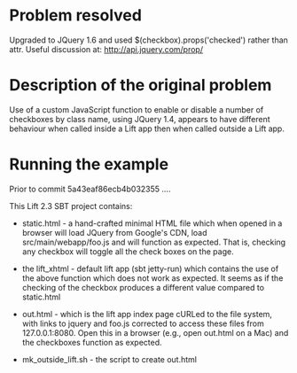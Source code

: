 Problem resolved
================

Upgraded to JQuery 1.6 and used $(checkbox).props('checked') rather than attr.  Useful discussion at: http://api.jquery.com/prop/


Description of the original problem
===================================

Use of a custom JavaScript function to enable or disable a number of checkboxes by class name, using JQuery 1.4, appears to have different behaviour when called inside a Lift app then when called outside a Lift app.

Running the example
===================

Prior to commit 5a43eaf86ecb4b032355 ....

This Lift 2.3 SBT project contains:

 * static.html - a hand-crafted minimal HTML file which when opened in a browser will load JQuery from Google's CDN, load src/main/webapp/foo.js and will function as expected.  That is, checking any checkbox will toggle all the check boxes on the page.
 
 * the lift_xhtml - default lift app (sbt jetty-run) which contains the use of the above function which does not work as expected. It seems as if the checking of the checkbox produces a different value compared to static.html 
 
 * out.html - which is the lift app index page cURLed to the file system, with links to jquery and foo.js corrected to access these files from 127.0.0.1:8080.  Open this in a browser (e.g., open out.html on a Mac) and the checkboxes function as expected.
 
 * mk_outside_lift.sh - the script to create out.html
 
 